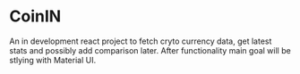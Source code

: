 # CoinIN

An in development react project to fetch cryto currency data, get latest stats and possibly add comparison later. After functionality main goal will be stlying with Material UI.
